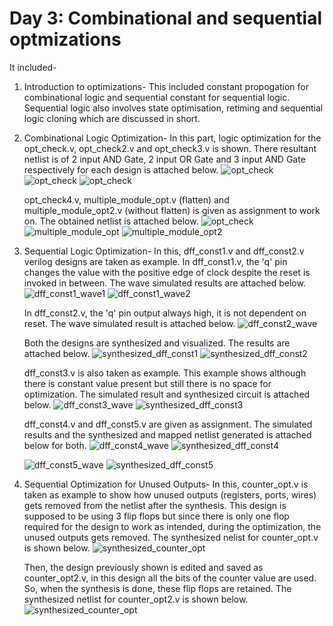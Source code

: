 # Day 3: Combinational and sequential optmizations
It included-
1. Introduction to optimizations-
    This included constant propogation for combinational logic and sequential constant for sequential logic. Sequential logic also involves state optimisation, retiming and sequential logic cloning which are discussed in short. 

2. Combinational Logic Optimization-
    In this part, logic optimization for the opt_check.v, opt_check2.v and opt_check3.v is shown. There resultant netlist is of 2 input AND Gate, 2 input OR Gate and 3 input AND Gate respectively for each design is attached below. 
    ![opt_check](/week_1/day_3/img/combinational_logic_optimization/opt_check.png)
    ![opt_check](/week_1/day_3/img/combinational_logic_optimization/opt_check2.png)
    ![opt_check](/week_1/day_3/img/combinational_logic_optimization/opt_check3.png)
    
    opt_check4.v, multiple_module_opt.v (flatten) and multiple_module_opt2.v (without flatten) is given as assignment to work on. The obtained netlist is attached below.
    ![opt_check](/week_1/day_3/img/combinational_logic_optimization/opt_check4.png)
    ![multiple_module_opt](/week_1/day_3/img/combinational_logic_optimization/multiple_module_opt.png)
    ![multiple_module_opt2](/week_1/day_3/img/combinational_logic_optimization/multiple_module_opt2.png)
    
3. Sequential Logic Optimization-
    In this, dff_const1.v and dff_const2.v verilog designs are taken as example.
    In dff_const1.v, the 'q' pin changes the value with the positive edge of clock despite the reset is invoked in between. The wave simulated results are attached below.
    ![dff_const1_wave1](/week_1/day_3/img/sequential_logic_optimizatoin/dff_const1_wave1.png)
    ![dff_const1_wave2](/week_1/day_3/img/sequential_logic_optimizatoin/dff_const1_wave2.png)
    
    In dff_const2.v, the 'q' pin output always high, it is not dependent on reset. The wave simulated result is attached below.
    ![dff_const2_wave](/week_1/day_3/img/sequential_logic_optimizatoin/dff_const2_wave.png)
    
    Both the designs are synthesized and visualized. The results are attached below.
    ![synthesized_dff_const1](/week_1/day_3/img/sequential_logic_optimizatoin/synthesized_dff_const1.png)
    ![synthesized_dff_const2](/week_1/day_3/img/sequential_logic_optimizatoin/synthesized_dff_const2.png)
    
    dff_const3.v is also taken as example. This example shows although there is constant value present but still there is no space for optimization. The simulated result and synthesized circuit is attached below.
    ![dff_const3_wave](/week_1/day_3/img/sequential_logic_optimizatoin/dff_const3_wave.png)
    ![synthesized_dff_const3](/week_1/day_3/img/sequential_logic_optimizatoin/synthesized_dff_const3.png)
    
    dff_const4.v and dff_const5.v are given as assignment. The simulated results and the synthesized and mapped netlist generated is attached below for both.
    ![dff_const4_wave](/week_1/day_3/img/sequential_logic_optimizatoin/dff_const4_wave.png)
    ![synthesized_dff_const4](/week_1/day_3/img/sequential_logic_optimizatoin/synthesized_dff_const4.png)
    
    ![dff_const5_wave](/week_1/day_3/img/sequential_logic_optimizatoin/dff_const5_wave.png)
    ![synthesized_dff_const5](/week_1/day_3/img/sequential_logic_optimizatoin/synthesized_dff_const5.png)
    
4. Sequential Optimization for Unused  Outputs-
    In this, counter_opt.v is taken as example to show how unused outputs (registers, ports, wires) gets removed from the netlist after the synthesis. This design is supposed to be using 3 flip flops but since there is only one flop required for the design to work as intended, during the optimization, the unused outputs gets removed. The synthesized nelist for counter_opt.v is shown below.
    ![synthesized_counter_opt](/week_1/day_3/img/Sequential_optimzations_for_unused_outputs/synthesized_counter_opt.png)
    
    Then, the design previously shown is edited and saved as counter_opt2.v, in this design all the bits of the counter value are used. So, when the synthesis is done, these flip flops are retained. The synthesized netlist for counter_opt2.v is shown below.
    ![synthesized_counter_opt](/week_1/day_3/img/Sequential_optimzations_for_unused_outputs/synthesized_counter_opt2.png)
    
